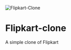 ![Flipkart-Clone](https://user-images.githubusercontent.com/49148284/151783729-a9215bd3-2a24-423d-8f84-76e463f6bd24.png)
# Flipkart-clone
A simple clone of Flipkart 
